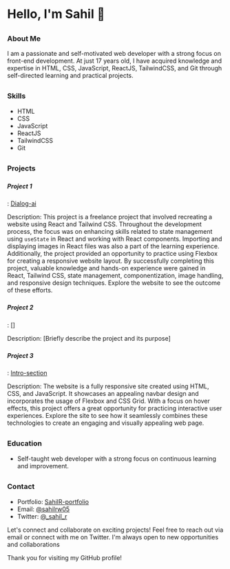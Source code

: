 # <h1>Hello, I'm Sahil 👋</h1> 

## <h3>About Me</h3>
<p>I am a passionate and self-motivated web developer with a strong focus on front-end development. At just 17 years old, I have acquired knowledge and expertise in HTML, CSS, JavaScript, ReactJS, TailwindCSS, and Git through self-directed learning and practical projects.</p>

## <h3>Skills</h3>
- HTML
- CSS
- JavaScript
- ReactJS
- TailwindCSS
- Git


## <h3>Projects</h3>
### <h5>Project 1</h5>: [Dialog-ai](https://dialog-ai.vercel.app/)
Description: This project is a freelance project that involved recreating a website using React and Tailwind CSS. Throughout the development process, the focus was on enhancing skills related to state management using `useState` in React and working with React components. Importing and displaying images in React files was also a part of the learning experience. Additionally, the project provided an opportunity to practice using Flexbox for creating a responsive website layout. By successfully completing this project, valuable knowledge and hands-on experience were gained in React, Tailwind CSS, state management, componentization, image handling, and responsive design techniques. Explore the website to see the outcome of these efforts.

### <h5>Project 2</h5>: []
Description: [Briefly describe the project and its purpose]

### <h5>Project 3</h5>: [Intro-section](https://vercel.com/sahilrw/intro-section-with-dropdown-navigatio)
Description: The website is a fully responsive site created using HTML, CSS, and JavaScript. It showcases an appealing navbar design and incorporates the usage of Flexbox and CSS Grid. With a focus on hover effects, this project offers a great opportunity for practicing interactive user experiences. Explore the site to see how it seamlessly combines these technologies to create an engaging and visually appealing web page.

## <h3>Education</h3>
- Self-taught web developer with a strong focus on continuous learning and improvement.

## <h3>Contact</h3>
- Portfolio: [SahilR-portfolio](https://portfolio-sahilrw.vercel.app/)
- Email: [@sahilrw05](mailto:sahilrw05@gmail.com)
- Twitter: [@_sahil_r](https://twitter.com/_sahil_r)

<p>Let's connect and collaborate on exciting projects! Feel free to reach out via email or connect with me on Twitter. I'm always open to new opportunities and collaborations</p>

<p>Thank you for visiting my GitHub profile!</p>